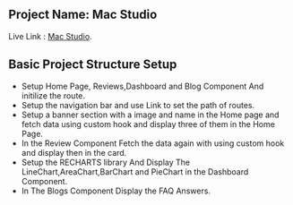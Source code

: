 ## Project Name: Mac Studio

Live Link : [Mac Studio](https://delicate-treacle-f606cf.netlify.app/).

## Basic Project Structure Setup

- Setup Home Page, Reviews,Dashboard and Blog Component And initilize the route.
- Setup the navigation bar and use Link to set the path of routes.
- Setup a banner section with a image and name in the Home page and fetch data using custom hook and display three of them in the Home Page.
- In the Review Component Fetch the data again with using custom hook and display then in the card.
- Setup the RECHARTS library And Display The LineChart,AreaChart,BarChart and PieChart in the Dashboard Component.
- In The Blogs Component Display the FAQ Answers.
